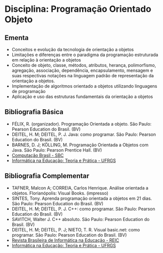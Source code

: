 # Disciplina: Programação Orientado Objeto

## Ementa

- Conceitos e evolução da tecnologia de orientação a objetos
- Limitações e diferenças entre o paradigma da programação estruturada em relação à orientação a objetos
- Conceito de objeto, classe, métodos, atributos, herança, polimorfismo, agregação, associação, dependência, encapsulamento, mensagem e suas respectivas notações na linguagem padrão de representação da orientação a objetos.
- Implementação de algoritmos orientado a objetos utilizando linguagens de programação
- Aplicação e uso das estruturas fundamentais da orientação a objetos

## Bibliografia Básica

- FÉLIX, R. (organizador). Programação Orientada a objeto. São Paulo: Pearson Education do Brasil. (BV)
- DEITEL, H. M; DEITEL, P. J. Java: como programar. São Paulo: Pearson Education do Brasil. (BV)
- BARNES, D. J; KÖLLING, M. Programação Orientada a Objetos com Java. São Paulo: Pearson Prentice Hall. (BV)
- [Computação Brasil - SBC](http://www.sbc.org.br/publicacoes-2/298-computacao-brasil)
- [Informática na Educação: Teoria e Prática - UFRGS](https://seer.ufrgs.br/index.php/InfEducTeoriaPratica/issue/archive)

## Bibliografia Complementar

- TAFNER, Malcon A; CORREIA, Carlos Henrique. Análise orientada a objetos. Florianópolis: Visual Books. (impresso)
- SINTES, Tony. Aprenda programação orientada a objetos em 21 dias. São Paulo: Pearson Education do Brasil. (BV)
- DEITEL, H. M; DEITEL, P. J. C++: como programar. São Paulo: Pearson Education do Brasil. (BV)
- SAVITCH, Walter J.  C++ absoluto. São Paulo: Pearson Education do Brasil. (BV)
- DEITEL, H. M; DEITEL, P. J; NIETO, T. R. Visual basic.net: como programar. São Paulo: Pearson Education do Brasil. (BV)
- [Revista Brasileira de Informática na Educação - REIC](http://br-ie.org/pub/index.php/sbie)
- [Informática na Educação: Teoria e Prática - UFRGS](https://seer.ufrgs.br/index.php/InfEducTeoriaPratica/issue/archive)
